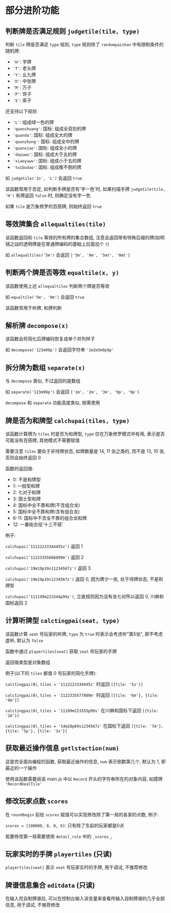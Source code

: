 # 部分进阶功能

## 判断牌是否满足规则 `judgetile(tile, type)`

判断 `tile` 牌是否满足 `type` 规则, `type` 规则除了 `randompaishan` 中有限制条件的随机牌: 

- `'H'`: 字牌
- `'T'`: 老头牌
- `'Y'`: 幺九牌
- `'D'`: 中张牌
- `'M'`: 万子
- `'P'`: 饼子
- `'S'`: 索子

还支持以下规则

- `'L'`: 组成绿一色的牌
- `'quanshuang'`: 国标: 组成全双刻的牌
- `'quanda'`: 国标: 组成全大的牌
- `'quanzhong'`: 国标: 组成全中的牌
- `'quanxiao'`: 国标: 组成全小的牌
- `'dayuwu'`: 国标: 组成大于五的牌
- `'xiaoyuwu'`: 国标: 组成小于五的牌
- `'tuibudao'`: 国标: 组成推不倒的牌

如 `judgetile('2s', 'L')` 会返回 `true`

该函数常用于否定, 如判断手牌是否有'字一色'时, 如果扫描手牌 `judgetile(tile, 'H')` 有牌返回 `false` 时, 则确定没有字一色

如果 `tile` 是万象修罗的百搭牌, 则始终返回 `true`

## 等效牌集合 `allequaltiles(tile)`

该函数返回和 `tile` 等效的所有牌的集合数组, 注意会返回带有特殊后缀的牌(如明镜之战的透明牌是在普通牌编码的基础上后面加个 `t`)

如 `allequaltiles('5m')` 会返回 `['5m', '0m', '5mt', '0mt']`

## 判断两个牌是否等效 `equaltile(x, y)`

该函数使用上述 `allequaltiles` 判断两个牌是否等效

如 `equaltile('5m', '0m')` 会返回 `true`

该函数常用于听牌, 和牌判断

## 解析牌 `decompose(x)`

该函数会将简化后牌编码恢复成单个并列样子

如 `decompose('123m99p')` 会返回字符串 `'1m2m3m9p9p'`

## 拆分牌为数组 `separate(x)`

与 `decompose` 类似, 不过返回的是数组

如 `separate('123m99p')` 会返回 `['1m', '2m', '3m', '9p', '9p']`

`decompose` 和 `separate` 功能高度类似, 按需使用

## 牌是否为和牌型 `calchupai(tiles, type)`

该函数计算牌为 `tiles` 时是否为和牌型, `type` 仅在万象修罗模式中有用, 表示是否可能没有百搭牌, 其他模式不需要赋值

需要注意 `tiles` 要处于非待牌状态, 如牌数量是 14, 11 张之类的, 而不是 13, 10 张, 否则会始终返回 0

函数的返回值:

- 0: 不是和牌型
- 1: 一般型和牌
- 2: 七对子和牌
- 3: 国士型和牌
- 4: 国标中全不靠和牌(不含组合龙)
- 5: 国标中全不靠和牌(含有组合龙)
- 6-11: 国标中不含全不靠的组合龙和牌
- 12: 一番街古役'十三不搭'

例子:

`calchupai('11122233344455z')` 返回 1

`calchupai('11223355668899m')` 返回 2

`calchupai('19m19p19s11234567z')` 返回 3

`calchupai('19m19p19s1234567z')` 返回 0, 因为牌少一张, 处于待牌状态, 不是和牌型

`calchupai('111199m223344p99s')`, 立直规则因为没有龙七对所以返回 0, 川麻和国标返回 2

## 计算听牌型 `calctingpai(seat, type)`

该函数计算 `seat` 号玩家的听牌, `type` 为 `true` 时表示会考虑听"第5张", 即不考虑虚听, 默认为 `false`

函数中通过 `playertiles[seat]` 获取 `seat` 号玩家的手牌

返回值类型是对象数组

例子(以下的 `tiles` 都值 0 号玩家的简化手牌):

`calctingpai(0)`, `tiles = '1112223334445z'` 时返回 `[{tile: '5z'}]`

`calctingpai(0)`, `tiles = '1122335577889m'` 时返回 `[{tile: '6m'}, {tile: '9m'}]`

`calctingpai(0)`, `tiles = '11199m223355p99s'` 在川麻和国标下返回 `[{tile: '1m'}]`

`calctingpai(0)`, `tiles = '14m28p69s1234567z'` 在国标下返回 `[{tile: '7m'}, {tile: '5p'}, {tile: '3s'}]`

## 获取最近操作信息 `getlstaction(num)`

这是完全面向编程的函数, 获取最近操作的信息, `num` 表示倒数第几个, 默认为 1, 即最近的一个操作

使用该函数需要阅读 main.js 中以 `Record` 开头的字符串所在的对象内容, 如摸牌 `'RecordDealTile'`

## 修改玩家点数 `scores`

在 `roundbegin` 前给 `scores` 赋值可以实现修改除了第一局的各家的点数, 例子:

`scores = [100000, 0, 0, 0]`: 只有除了东起的玩家都是0点

若要修改第一局需要使用 `detail_rule` 中的 `_scores_`,

## 玩家实时的手牌 `playertiles` (只读)

`playertiles[seat]` 表示 `seat` 号玩家实时的手牌, 用于调试, 不推荐修改

## 牌谱信息集合 `editdata` (只读)

在输入完自制牌谱后, 可以在控制台输入该变量来查看所输入自制牌谱的几乎全部信息, 用于调试, 不推荐修改
